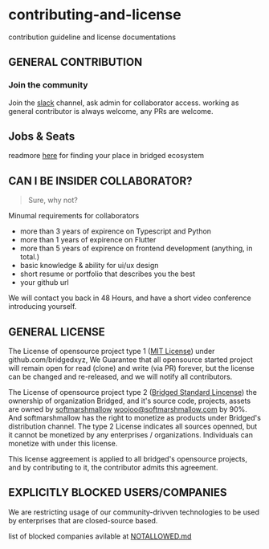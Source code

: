 # contributing-and-license
contribution guideline and license documentations


## GENERAL CONTRIBUTION
### Join the community
Join the [slack](https://join.slack.com/t/bridgedxyz/shared_invite/zt-k1ssihl3-9_5GU0upfwPvdzerqLuT1Q) channel, ask admin for collaborator access.
working as general contributor is always welcome, any PRs are welcome.


## Jobs & Seats
readmore [here](https://together.bridged.xyz) for finding your place in bridged ecosystem


## CAN I BE INSIDER COLLABORATOR?
> Sure, why not?

Minumal requirements for collaborators
- more than 3 years of expirence on Typescript and Python
- more than 1 years of expirence on Flutter
- more than 5 years of expirence on frontend development (anything, in total.)
- basic knowledge & ability for ui/ux design
- short resume or portfolio that describes you the best
- your github url

We will contact you back in 48 Hours, and have a short video conference introducing yourself.


## GENERAL LICENSE
The License of opensource project type 1 ([MIT License](./LICENSE_MIT)) under github.com/bridgedxyz, We Guarantee that all opensource started project will remain open for read (clone) and write (via PR) forever, but the license can be changed and re-released, and we will notify all contributors. 

The License of opensource project type 2 ([Bridged Standard Lincense](./LICENSE_BRIDGED_STANDARD)) the ownership of organization Bridged, and it's source code, projects, assets are owned by [softmarshmallow](github.com/softmarshmallow) <woojoo@softmarshmallow.com> by 90%. And softmarshmallow has the right to monetize as products under Bridged's distribution channel. The type 2 License indicates all sources openned, but it cannot be monetized by any enterprises / organizations. Individuals can monetize with under this license.

This license aggreement is applied to all bridged's opensource projects, and by contributing to it, the contributor admits this agreement.

## EXPLICITLY BLOCKED USERS/COMPANIES
We are restricting usage of our community-drivven technologies to be used by enterprises that are closed-source based.

list of blocked companies avilable at [NOTALLOWED.md](./NOTALLOWED.md)
